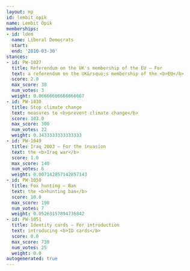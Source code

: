 ```yaml
---
layout: mp
id: lembit_opik
name: Lembit Öpik
memberships:
- id: ldem
  name: Liberal Democrats
  start: 
  end: '2010-03-30'
stances:
- id: PW-1027
  title: Referendum on the UK's membership of the EU — For
  text: a referendum on the UK&rsquo;s membership of the <b>EU</b>
  score: 2.0
  max_score: 30
  num_votes: 3
  weight: 0.06666666666666667
- id: PW-1030
  title: Stop climate change
  text: measures to <b>prevent climate change</b>
  score: 103.0
  max_score: 300
  num_votes: 22
  weight: 0.3433333333333333
- id: PW-1049
  title: Iraq 2003 — For the invasion
  text: the <b>Iraq war</b>
  score: 1.0
  max_score: 140
  num_votes: 6
  weight: 0.007142857142857143
- id: PW-1050
  title: Fox hunting — Ban
  text: the <b>hunting ban</b>
  score: 10.0
  max_score: 190
  num_votes: 7
  weight: 0.05263157894736842
- id: PW-1051
  title: Identity cards — For introduction
  text: introducing <b>ID cards</b>
  score: 0.0
  max_score: 730
  num_votes: 25
  weight: 0.0
autogenerated: true
---
```

